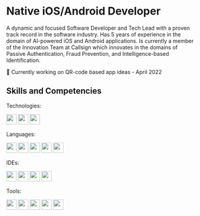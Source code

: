 # Native iOS/Android Developer

A dynamic and focused Software Developer and Tech Lead with a proven track record in the software industry. Has 5 years of experience in the domain of AI-powered iOS and Android applications. Is currently a member of the Innovation Team at Callsign which innovates in the domains of Passive Authentication, Fraud Prevention, and Intelligence-based Identification.

🧪 Currently working on QR-code based app ideas - April 2022

## Skills and Competencies

Technologies: 

[<img height="27" src="https://img.shields.io/badge/-iOS-777777?style=flat&logo=ios" />][iOS]
[<img height="27" src="https://img.shields.io/badge/-Android-117711?style=flat&logo=android" />][Android]
[<img height="27" src="https://img.shields.io/badge/-Tensor%20Flow-FFFFFF?style=flat&logo=tensorflow" />][Tensor Flow]

Languages:

[<img height="27" src="https://img.shields.io/badge/-Swift-771111?style=flat&logo=swift" />][Swift]
[<img height="27" src="https://img.shields.io/badge/-Kotlin-552D7D?style=flat&logo=kotlin" />][Kotlin]
[<img height="27" src="https://img.shields.io/badge/-Java-2233EE?style=flat&logo=java" />][Java]
[<img height="27" src="https://img.shields.io/badge/-Python-FFFF00?style=flat&logo=python" />][Python]
[<img height="27" src="https://img.shields.io/badge/-Markdown-222233?style=flat&logo=markdown" />][Markdown]

IDEs:

[<img height="27" src="https://img.shields.io/badge/-XCode-FFFFFF?style=flat&logo=xcode" />][XCode]
[<img height="27" src="https://img.shields.io/badge/-Android%20Studio-3333AA?style=flat&logo=android-studio" />][Android Studio]
[<img height="27" src="https://img.shields.io/badge/-IntelliJ%20IDEA-000000?style=flat&logo=intellij-idea" />][IntelliJ IDEA]
[<img height="27" src="https://img.shields.io/badge/-Jupyter-EEFFFF?style=flat&logo=jupyter" />][Jupyter]

Tools:

[<img height="27" src="https://img.shields.io/badge/-Git-EEFFFF?style=flat&logo=git" />][Git]
[<img height="27" src="https://img.shields.io/badge/-Github-222233?style=flat&logo=github" />][Github]
[<img height="27" src="https://img.shields.io/badge/-Bitbucket-2233EE?style=flat&logo=bitbucket" />][Bitbucket]
[<img height="27" src="https://img.shields.io/badge/-Gitlab-EEFFFF?style=flat&logo=gitlab" />][Gitlab]
[<img height="27" src="https://img.shields.io/badge/-Firebase-1BAEEB?style=flat&logo=firebase" />][Firebase]


[iOS]:https://img.shields.io/badge/-iOS-777777?style=flat&logo=io
[Android]:https://img.shields.io/badge/-Android-117711?style=flat&logo=android
[Tensor Flow]:https://img.shields.io/badge/-Tensor%20Flow-FFFFFF?style=flat&logo=tensorflow

[Swift]:https://img.shields.io/badge/-Swift-771111?style=flat&logo=swift
[Kotlin]:https://img.shields.io/badge/-Kotlin-552D7D?style=flat&logo=kotlin
[Java]:https://img.shields.io/badge/-Java-2233EE?style=flat&logo=java
[Python]:https://img.shields.io/badge/-Python-FFFF00?style=flat&logo=python
[Markdown]:https://img.shields.io/badge/-Markdown-222233?style=flat&logo=markdown

[Android Studio]:https://img.shields.io/badge/-Android%20Studio-117711?style=flat&logo=android-studio
[XCode]:https://img.shields.io/badge/-XCode-FFFFFF?style=flat&logo=xcode
[IntelliJ IDEA]:https://img.shields.io/badge/-IntelliJ%20IDEA-000000?style=flat&logo=intellij-idea
[Jupyter]:https://img.shields.io/badge/-Jupyter-EEFFFF?style=flat&logo=jupyter

[Git]:https://img.shields.io/badge/-Git-EEFFFF?style=flat&logo=git
[Github]:https://img.shields.io/badge/-Github-222233?style=flat&logo=github
[Bitbucket]:https://img.shields.io/badge/-Bitbucket-2233EE?style=flat&logo=bitbucket
[Gitlab]:https://img.shields.io/badge/-Gitlab-EEFFFF?style=flat&logo=gitlab
[Firebase]:https://img.shields.io/badge/-Firebase-1BAEEB?style=flat&logo=firebase



<!--
**muddassir235/muddassir235** is a ✨ _special_ ✨ repository because its `README.md` (this file) appears on your GitHub profile.

Here are some ideas to get you started:

- 🔭 I’m currently working on ...
- 🌱 I’m currently learning ...
- 👯 I’m looking to collaborate on ...
- 🤔 I’m looking for help with ...
- 💬 Ask me about ...
- 📫 How to reach me: ...
- 😄 Pronouns: ...
- ⚡ Fun fact: ...
-->
